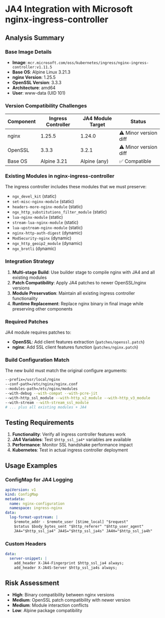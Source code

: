 # JA4 Integration with Microsoft nginx-ingress-controller

## Analysis Summary

### Base Image Details
- **Image**: `mcr.microsoft.com/oss/kubernetes/ingress/nginx-ingress-controller:v1.11.5`
- **Base OS**: Alpine Linux 3.21.3
- **nginx Version**: 1.25.5
- **OpenSSL Version**: 3.3.3
- **Architecture**: amd64
- **User**: www-data (UID 101)

### Version Compatibility Challenges

| Component | Ingress Controller | JA4 Module Target | Status |
|-----------|-------------------|-------------------|---------|
| nginx     | 1.25.5           | 1.24.0           | ⚠️ Minor version diff |
| OpenSSL   | 3.3.3            | 3.2.1            | ⚠️ Minor version diff |
| Base OS   | Alpine 3.21      | Alpine (any)     | ✅ Compatible |

### Existing Modules in nginx-ingress-controller

The ingress controller includes these modules that we must preserve:
- `ngx_devel_kit` (static)
- `set-misc-nginx-module` (static)  
- `headers-more-nginx-module` (static)
- `ngx_http_substitutions_filter_module` (static)
- `lua-nginx-module` (static)
- `stream-lua-nginx-module` (static)
- `lua-upstream-nginx-module` (static)
- `nginx-http-auth-digest` (dynamic)
- `ModSecurity-nginx` (dynamic)
- `ngx_http_geoip2_module` (dynamic)
- `ngx_brotli` (dynamic)

### Integration Strategy

1. **Multi-stage Build**: Use builder stage to compile nginx with JA4 and all existing modules
2. **Patch Compatibility**: Apply JA4 patches to newer OpenSSL/nginx versions
3. **Module Preservation**: Maintain all existing ingress controller functionality
4. **Runtime Replacement**: Replace nginx binary in final image while preserving other components

### Required Patches

JA4 module requires patches to:
- **OpenSSL**: Add client features extraction (`patches/openssl.patch`)
- **nginx**: Add SSL client features function (`patches/nginx.patch`)

### Build Configuration Match

The new build must match the original configure arguments:
```bash
--prefix=/usr/local/nginx 
--conf-path=/etc/nginx/nginx.conf 
--modules-path=/etc/nginx/modules 
--with-debug --with-compat --with-pcre-jit
--with-http_ssl_module --with-http_v2_module --with-http_v3_module
--with-stream --with-stream_ssl_module
# ... plus all existing modules + JA4
```

## Testing Requirements

1. **Functionality**: Verify all ingress controller features work
2. **JA4 Variables**: Test `$http_ssl_ja4*` variables are available
3. **Performance**: Monitor SSL handshake performance impact
4. **Kubernetes**: Test in actual ingress controller deployment

## Usage Examples

### ConfigMap for JA4 Logging
```yaml
apiVersion: v1
kind: ConfigMap
metadata:
  name: nginx-configuration
  namespace: ingress-nginx
data:
  log-format-upstream: |
    $remote_addr - $remote_user [$time_local] "$request" 
    $status $body_bytes_sent "$http_referer" "$http_user_agent"
    JA4="$http_ssl_ja4" JA4S="$http_ssl_ja4s" JA4H="$http_ssl_ja4h"
```

### Custom Headers
```yaml
data:
  server-snippet: |
    add_header X-JA4-Fingerprint $http_ssl_ja4 always;
    add_header X-JA4S-Server $http_ssl_ja4s always;
```

## Risk Assessment

- **High**: Binary compatibility between nginx versions
- **Medium**: OpenSSL patch compatibility with newer version  
- **Medium**: Module interaction conflicts
- **Low**: Alpine package compatibility